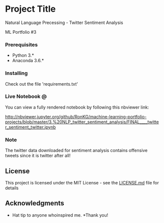 # Project Title

Natural Language Precessing - Twitter Sentiment Analysis

ML Portfolio #3

### Prerequisites

- Python 3.*
- Anaconda 3.6.*


### Installing

Check out the file 'requirements.txt'

### Live Notebook @

You can view a fully rendered notebook by following this nbviewer link:

http://nbviewer.jupyter.org/github/RonKG/machine-learning-portfolio-projects/blob/master/3.%20NLP_twitter_sentiment_analysis/FINAL____twitter_sentiment_twitter.ipynb

### Note

The twitter data downloaded for sentiment analysis contains offensive tweets since it is twitter after all!

## License

This project is licensed under the MIT License - see the [LICENSE.md](LICENSE.md) file for details

## Acknowledgments

* Hat tip to anyone whoinspired me. 
*Thank you!
